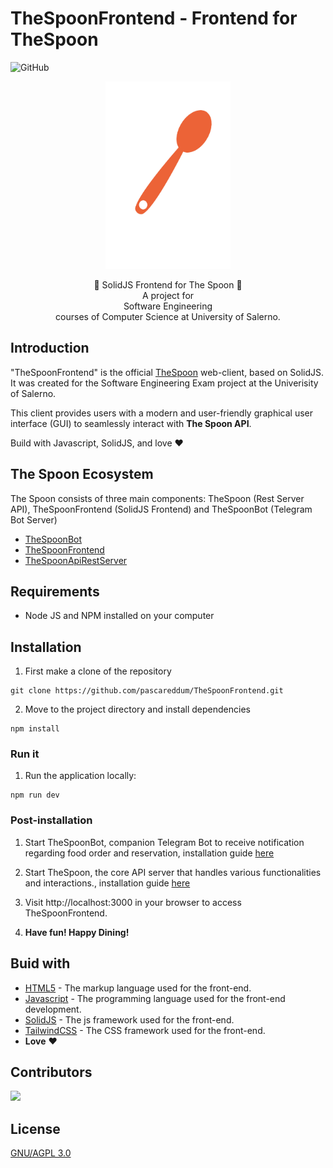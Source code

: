 # TheSpoonFrontend - Frontend for TheSpoon
![GitHub](https://img.shields.io/github/license/pascareddum/TheSpoonFrontend?color=red&style=flat-square)
<p align="center">
<img src="https://github.com/Pascareddum/TheSpoon/blob/master/Static/Image/logo_The_Spoon.png" width="200" height="300"/>
</p>

<p align = "center">
  🍕 SolidJS Frontend for The Spoon 🍕
  <br>
  A project for
  <br>
  Software Engineering 
  <br>
  courses of Computer Science at University of Salerno.
</p>

## Introduction 

"TheSpoonFrontend" is the official [TheSpoon](https://github.com/pascareddum/thespoon) web-client, based on SolidJS. It was created for the Software Engineering Exam project at the Univerisity of Salerno.

This client provides users with a modern and user-friendly graphical user interface (GUI) to seamlessly interact with **The Spoon API**.

Build with Javascript, SolidJS, and love :heart:

## The Spoon Ecosystem 

The Spoon consists of three main components: TheSpoon (Rest Server API), TheSpoonFrontend (SolidJS Frontend) and TheSpoonBot (Telegram Bot Server)

* [TheSpoonBot](https://github.com/jacopoesposito/TheSpoonBot)
* [TheSpoonFrontend](https://github.com/pascareddum/TheSpoonFrontend)
* [TheSpoonApiRestServer](https://github.com/pascareddum/TheSpoon)

## Requirements

* Node JS and NPM installed on your computer

## Installation 


1. First make a clone of the repository

```
git clone https://github.com/pascareddum/TheSpoonFrontend.git
```

2. Move to the project directory and install dependencies

```
npm install
```

### Run it

1. Run the application locally:

```
npm run dev
```

### Post-installation 

1. Start TheSpoonBot, companion Telegram Bot to receive notification regarding food order and reservation, 
installation guide [here](https://github.com/jacopoesposito/TheSpoonBot)

2. Start TheSpoon, the core API server that handles various functionalities and interactions., installation guide [here](https://github.com/pascareddum/TheSpoon)

3. Visit http://localhost:3000 in your browser to access TheSpoonFrontend.

3. **Have fun! Happy Dining!**

## Buid with 

* [HTML5](https://en.wikipedia.org/wiki/HTML5) - The markup language used for the front-end. 
* [Javascript](https://ecma-international.org/publications-and-standards/standards/ecma-262/) - The programming language used for the front-end development.
* [SolidJS](https://www.solidjs.com/) - The js framework used for the front-end.
* [TailwindCSS](https://tailwindcss.com/) - The CSS framework used for the front-end.
* **Love** :heart:

## Contributors

<a href="https://github.com/pascareddum/TheSpoonFrontend/graphs/contributors">
  <img src="https://contrib.rocks/image?repo=pascareddum/TheSpoonFrontend" />
</a>

## License
[GNU/AGPL 3.0](https://choosealicense.com/licenses/agpl-3.0/)